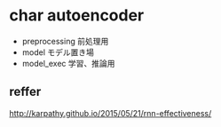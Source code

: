 # char autoencoder

- preprocessing
  前処理用
- model
  モデル置き場
- model_exec
  学習、推論用



## reffer
http://karpathy.github.io/2015/05/21/rnn-effectiveness/
